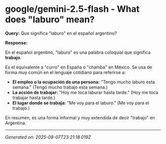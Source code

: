 # google/gemini-2.5-flash - What does "laburo" mean?

**Query:** Que significa "laburo" en el español argentino?



**Response:**

En el español argentino, "laburo" es una palabra coloquial que significa **trabajo**.

Es el equivalente a "curro" en España o "chamba" en México. Se usa de forma muy común en el lenguaje cotidiano para referirse a:

*   **El empleo o la ocupación de una persona:** "Tengo mucho laburo esta semana." (Tengo mucho trabajo esta semana.)
*   **La acción de trabajar:** "Hoy me toca laburar hasta tarde." (Hoy me toca trabajar hasta tarde.)
*   **El lugar donde se trabaja:** "Me voy para el laburo." (Me voy para el trabajo.)

En resumen, es una forma informal y muy extendida de decir "trabajo" en Argentina.

---
*Generated on: 2025-08-07T23:21:18.019Z*
